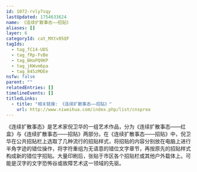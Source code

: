 ```yaml
---
id: 1072-rvly7sqy
lastUpdated: 1754633624
name: 《连续扩散事态——招贴》
aliases: []
layer: 6
categoryId: cat_MXtv05QF
tagIds:
  - tag_fC14-UDS
  - tag_fRp-FvBe
  - tag_BHaPQ9KP
  - tag_jKWvm6pa
  - tag_845zMOEe
nsfw: false
parent: ""
relatedEntries: []
timelineEvents: []
titledLinks:
  - title: "相关链接: 《连续扩散事态——招贴》"
    url: http://www.niweihua.com/index.php/list/cnsprea
---
```


《连续扩散事态》是艺术家倪卫华的一组艺术作品，分为《连续扩散事态——红盒》与《连续扩散事态——招贴》两部分。在《连续扩散事态——招贴》中，倪卫华在公共招贴栏上选取了几种流行的招贴样式，将招贴的内容分别放在电脑上进行半角字迹的错位操作，将字符重组为无语意的错位文字章节，再按原先的招贴样式构成新的错位字招贴。大量印刷后，张贴于市区各个招贴栏或其他户外载体上。可能是汉字的文字恐怖谷或故障艺术这一领域的先驱。